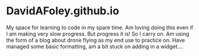 # DavidAFoley.github.io

My space for learning to code in my spare time. Am loving doing this even if I am making very slow progress. But progress it is! So I carry on. Am using the form of a blog about drone flying as my end use to practice on. Have managed some basic formatting, am a bit stuck on adding in a widget....
